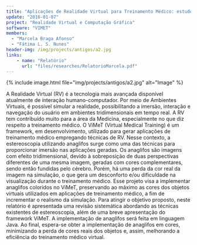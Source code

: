 ```yaml
---
title: "Aplicações de Realidade Virtual para Treinamento Médico: estudo comparativo de Técnicas de visualização"
update: "2016-01-07"
project: "Realidade Virtual e Computação Gráfica"
software: "VIMET"
members:
  - "Marcela Braga Afonso"
  - "Fátima L. S. Nunes"
header-img: /img/projects/antigos/a2.jpg
links:
    - name: "Relatório"
      url: "files/researches/RelatorioMarcela.pdf"
---
```


{% include image.html file="img/projects/antigos/a2.jpg" alt="Image" %}

A Realidade Virtual (RV) é a tecnologia mais avançada disponível atualmente de interação humano-computador. Por meio de Ambientes Virtuais, é possível simular a realidade, possibilitando a imersão, interação e navegação do usuário em ambientes tridimensionais em tempo real. A RV tem contribuído muito para a área da Medicina, especialmente no que diz respeito a treinamento médico. O ViMeT (Virtual Medical Training) é um framework, em desenvolvimento, utilizado para gerar aplicações de treinamento médico empregando técnicas de RV. Nesse contexto, a estereoscopia utilizando anaglifos surge como uma das técnicas para proporcionar imersão nas aplicações geradas. Os anaglifos são imagens com efeito tridimensional, devido à sobreposição de duas perspectivas diferentes de uma mesma imagem, geradas com cores complementares, sendo então fundidas pelo cérebro. Porém, há uma perda da cor real da imagem na simulação, o que gera um desconforto e/ou dificuldade na visualização durante o treinamento médico. Esse projeto visa a implementar anaglifos coloridos no ViMeT, preservando ao máximo as cores dos objetos virtuais utilizados em aplicações de treinamento médico, a fim de incrementar o realismo da simulação. Para atingir o objetivo proposto, neste relatório é apresentada uma revisão sistemática abordando as técnicas existentes de estereoscopia, além de uma breve apresentação do framework ViMeT. A implementação de anaglifos será feita em linguagem Java. Ao final, espera-se obter a implementação de anaglifos em cores, minimizando a perda de cores reais dos objetos e, assim, melhorando a eficiência do treinamento médico virtual.
